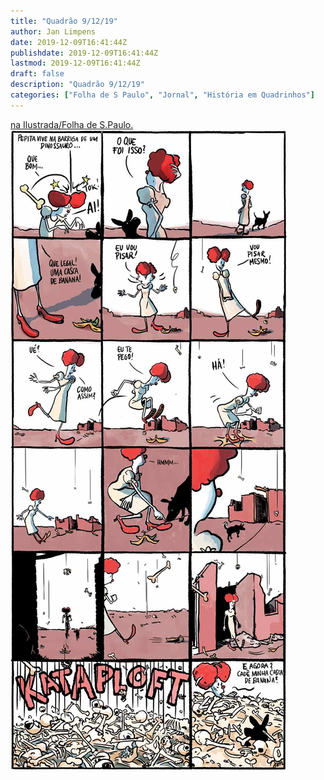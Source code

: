 ```yaml
---
title: "Quadrão 9/12/19"
author: Jan Limpens
date: 2019-12-09T16:41:44Z
publishdate: 2019-12-09T16:41:44Z
lastmod: 2019-12-09T16:41:44Z
draft: false
description: "Quadrão 9/12/19"
categories: ["Folha de S Paulo", "Jornal", "História em Quadrinhos"]
---
```


[na Ilustrada/Folha de S.Paulo.](https://www1.folha.uol.com.br/ilustrada/cartum/cartunsdiarios/#9/12/2019)
![](193418.jpeg)
